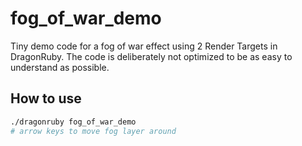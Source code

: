 # fog_of_war_demo

Tiny demo code for a fog of war effect using 2 Render Targets in DragonRuby. The code is deliberately not optimized to be as easy to understand as possible.

## How to use

```bash
./dragonruby fog_of_war_demo
# arrow keys to move fog layer around
```